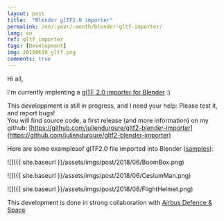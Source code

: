 ```yaml
---
layout: post
title:  "Blender glTF2.0 importer"
permalink: /en/:year/:month/blender-gltf-importer/
lang: en
ref: gltf_importer
tags: [Development]
img: 20180610_gltf.png
comments: true
---
```


Hi all,  

I'm currently implenting a [glTF 2.0 importer for Blender](https://github.com/julienduroure/gltf2-blender-importer) :)  

This developpment is still in progress, and I need your help: Please test it, and report bugs!  
You will find source code, a first release (and more information) on my github: [https://github.com/julienduroure/gltf2-blender-importer](https://github.com/julienduroure/gltf2-blender-importer)

Here are some examplesof glTF2.0 file imported into Blender ([samples](https://github.com/KhronosGroup/glTF-Sample-Models)):  

![]({{ site.baseurl }}/assets/imgs/post/2018/06/BoomBox.png)  

![]({{ site.baseurl }}/assets/imgs/post/2018/06/CesiumMan.png)

![]({{ site.baseurl }}/assets/imgs/post/2018/06/FlightHelmet.png)


This development is done in strong collaboration with [Airbus Defence & Space](http://www.airbus.com/space.html)
